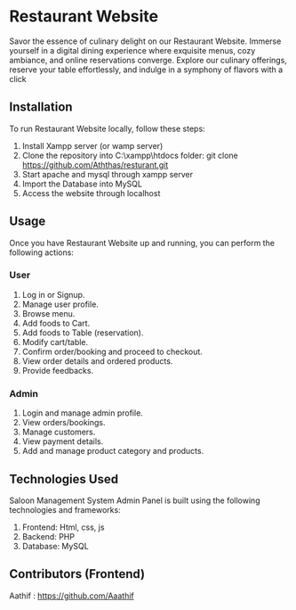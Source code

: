 # Restaurant Website
Savor the essence of culinary delight on our Restaurant Website. Immerse yourself in a digital dining experience where exquisite menus, cozy ambiance, and online reservations converge. Explore our culinary offerings, reserve your table effortlessly, and indulge in a symphony of flavors with a click

## Installation
To run Restaurant Website locally, follow these steps:

1. Install Xampp server (or wamp server)
2. Clone the repository into C:\xampp\htdocs folder: git clone https://github.com/Aththas/resturant.git 
3. Start apache and mysql through xampp server
4. Import the Database into MySQL
5. Access the website through localhost

## Usage
Once you have Restaurant Website up and running, you can perform the following actions:

### User
1. Log in or Signup.
2. Manage user profile.
3. Browse menu.
4. Add foods to Cart.
5. Add foods to Table (reservation).
6. Modify cart/table.
7. Confirm order/booking and proceed to checkout.
8. View order details and ordered products.
9. Provide feedbacks.

### Admin
1. Login and manage admin profile.
2. View orders/bookings.
3. Manage customers.
4. View payment details.
5. Add and manage product category and products.

## Technologies Used
Saloon Management System Admin Panel is built using the following technologies and frameworks:

1. Frontend: Html, css, js
2. Backend: PHP
3. Database: MySQL

## Contributors (Frontend)
Aathif : https://github.com/Aaathif
